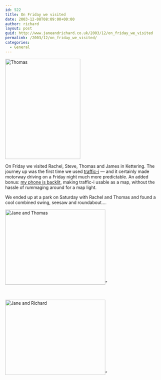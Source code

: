 ```yaml
---
id: 522
title: On Friday we visited
date: 2003-12-08T08:09:00+00:00
author: richard
layout: post
guid: http://www.janeandrichard.co.uk/2003/12/on_friday_we_visited
permalink: /2003/12/on_friday_we_visited/
categories:
  - General
---
```


<img src="http://v1.janeandrichard.co.uk/blog/p800/2003/12/thomas.jpg" width="240" height="320" alt="Thomas" /> 

On Friday we visited Rachel, Steve, Thomas and James in Kettering. The journey up was the first time we used [traffic-i](http://www.traffic-i.com/) &#8212; and it certainly made motorway driving on a Friday night much more predictable. An added bonus: [my phone is backlit](http://v1.janeandrichard.co.uk/gadgets/review/p800.xml), making traffic-i usable as a map, without the hassle of rummaging around for a map light.

We ended up at a park on Saturday with Rachel and Thomas and found a cool combined swing, seesaw and roundabout&#8230;.

<img src="http://v1.janeandrichard.co.uk/blog/p800/2003/12/janeandthomas.jpg" width="320" height="240" alt="Jane and Thomas" />&#8221;
  
&#160;
  
<img src="http://v1.janeandrichard.co.uk/blog/p800/2003/12/jane.jpg" width="320" height="240" alt="Jane and Richard" />&#8221;